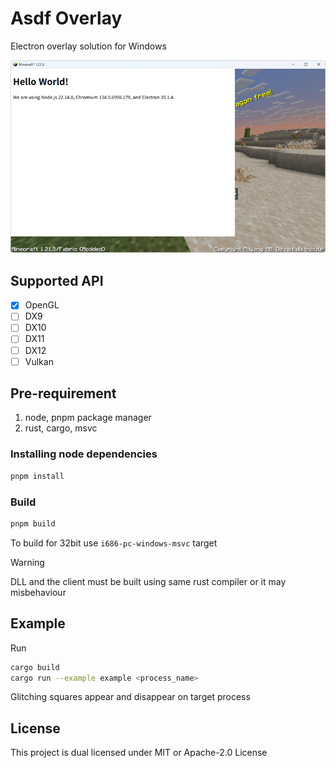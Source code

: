 # Asdf Overlay
Electron overlay solution for Windows

![Screenshot](assets/example.png)

## Supported API
* [x] OpenGL
* [ ] DX9
* [ ] DX10
* [ ] DX11
* [ ] DX12
* [ ] Vulkan

## Pre-requirement
1. node, pnpm package manager
2. rust, cargo, msvc

### Installing node dependencies
```bash
pnpm install
```

### Build
```bash
pnpm build
```
To build for 32bit use `i686-pc-windows-msvc` target

> [!WARNING]
> DLL and the client must be built using same rust compiler or it may misbehaviour

## Example
Run
```bash
cargo build
cargo run --example example <process_name>
```
Glitching squares appear and disappear on target process

## License
This project is dual licensed under MIT or Apache-2.0 License

